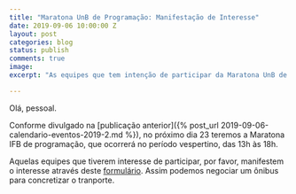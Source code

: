 ```yaml
---
title: "Maratona UnB de Programação: Manifestação de Interesse"
date: 2019-09-06 10:00:00 Z
layout: post
categories: blog
status: publish
comments: true
image:
excerpt: "As equipes que tem intenção de participar da Maratona UnB de Programação podem manifestar o seu interesse."

---
```


Olá, pessoal.

Conforme divulgado na [publicação anterior]({% post_url 2019-09-06-calendario-eventos-2019-2.md %}), no próximo dia 23 teremos a Maratona IFB de programação, que ocorrerá no período vespertino, das 13h às 18h.

Aquelas equipes que tiverem interesse de participar, por favor, manifestem o interesse através deste [formulário](https://docs.google.com/forms/d/e/1FAIpQLSeQDRxYfOK-Q-BFqV0tSwhMzeep5BJzhMA5F6WCJvA-JDJ7pg/viewform?usp=sf_link). Assim podemos negociar um ônibus para concretizar o tranporte.

